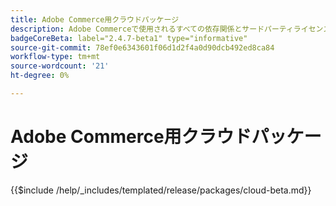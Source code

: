 ```yaml
---
title: Adobe Commerce用クラウドパッケージ
description: Adobe Commerceで使用されるすべての依存関係とサードパーティライセンスについて説明します。
badgeCoreBeta: label="2.4.7-beta1" type="informative"
source-git-commit: 78ef0e6343601f06d1d2f4a0d90dcb492ed8ca84
workflow-type: tm+mt
source-wordcount: '21'
ht-degree: 0%

---
```


# Adobe Commerce用クラウドパッケージ

{{$include /help/_includes/templated/release/packages/cloud-beta.md}}
